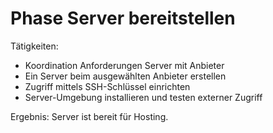 # Phase Server bereitstellen

Tätigkeiten:

* Koordination Anforderungen Server mit Anbieter
* Ein Server beim ausgewählten Anbieter erstellen
* Zugriff mittels SSH-Schlüssel einrichten
* Server-Umgebung installieren und testen externer Zugriff

Ergebnis: Server ist bereit für Hosting.
